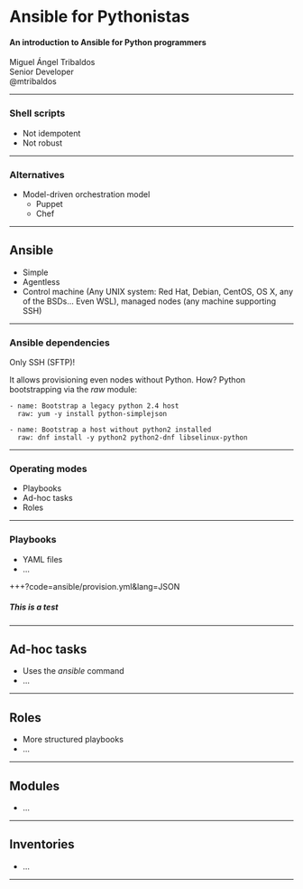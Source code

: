 # Ansible for Pythonistas

#### An introduction to Ansible for Python programmers

Miguel Ángel Tribaldos  
Senior Developer  
@mtribaldos

---

### Shell scripts

- Not idempotent
- Not robust

---

### Alternatives

- Model-driven orchestration model
  - Puppet
  - Chef

---

## Ansible

- Simple
- Agentless
- Control machine (Any UNIX system: Red Hat, Debian, CentOS, OS X, any of the BSDs... Even WSL), managed nodes (any machine supporting SSH)

---

### Ansible dependencies

Only SSH (SFTP)!

It allows provisioning even nodes without Python. How? Python bootstrapping via the *raw* module:

```
- name: Bootstrap a legacy python 2.4 host
  raw: yum -y install python-simplejson

- name: Bootstrap a host without python2 installed
  raw: dnf install -y python2 python2-dnf libselinux-python
```

---

### Operating modes

- Playbooks
- Ad-hoc tasks
- Roles

---

### Playbooks 

- YAML files
- ...

+++?code=ansible/provision.yml&lang=JSON

##### This is a test
---

## Ad-hoc tasks

- Uses the *ansible* command
- ...

---

## Roles 

- More structured playbooks
- ...

---

## Modules

- ... 

---

## Inventories

- ...

---

